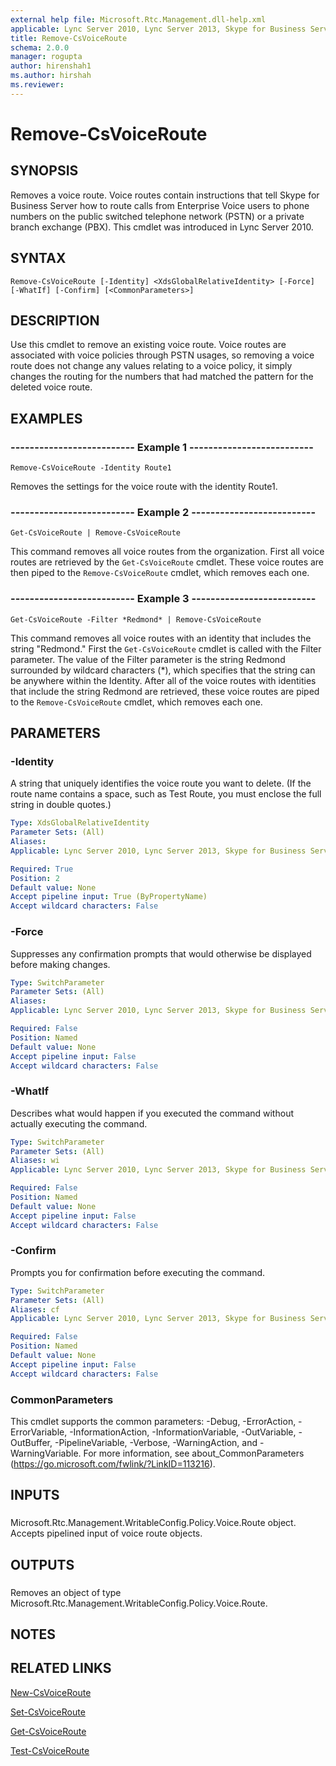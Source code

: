 ```yaml
---
external help file: Microsoft.Rtc.Management.dll-help.xml
applicable: Lync Server 2010, Lync Server 2013, Skype for Business Server 2015, Skype for Business Server 2019
title: Remove-CsVoiceRoute
schema: 2.0.0
manager: rogupta
author: hirenshah1
ms.author: hirshah
ms.reviewer:
---
```


# Remove-CsVoiceRoute

## SYNOPSIS
Removes a voice route.
Voice routes contain instructions that tell Skype for Business Server how to route calls from Enterprise Voice users to phone numbers on the public switched telephone network (PSTN) or a private branch exchange (PBX).
This cmdlet was introduced in Lync Server 2010.


## SYNTAX

```
Remove-CsVoiceRoute [-Identity] <XdsGlobalRelativeIdentity> [-Force] [-WhatIf] [-Confirm] [<CommonParameters>]
```

## DESCRIPTION
Use this cmdlet to remove an existing voice route.
Voice routes are associated with voice policies through PSTN usages, so removing a voice route does not change any values relating to a voice policy, it simply changes the routing for the numbers that had matched the pattern for the deleted voice route.


## EXAMPLES

### -------------------------- Example 1 --------------------------
```
Remove-CsVoiceRoute -Identity Route1
```

Removes the settings for the voice route with the identity Route1.


### -------------------------- Example 2 --------------------------
```
Get-CsVoiceRoute | Remove-CsVoiceRoute
```

This command removes all voice routes from the organization.
First all voice routes are retrieved by the `Get-CsVoiceRoute` cmdlet.
These voice routes are then piped to the `Remove-CsVoiceRoute` cmdlet, which removes each one.


### -------------------------- Example 3 --------------------------
```
Get-CsVoiceRoute -Filter *Redmond* | Remove-CsVoiceRoute
```

This command removes all voice routes with an identity that includes the string "Redmond." First the `Get-CsVoiceRoute` cmdlet is called with the Filter parameter.
The value of the Filter parameter is the string Redmond surrounded by wildcard characters (*), which specifies that the string can be anywhere within the Identity.
After all of the voice routes with identities that include the string Redmond are retrieved, these voice routes are piped to the `Remove-CsVoiceRoute` cmdlet, which removes each one.


## PARAMETERS

### -Identity
A string that uniquely identifies the voice route you want to delete.
(If the route name contains a space, such as Test Route, you must enclose the full string in double quotes.)

```yaml
Type: XdsGlobalRelativeIdentity
Parameter Sets: (All)
Aliases: 
Applicable: Lync Server 2010, Lync Server 2013, Skype for Business Server 2015, Skype for Business Server 2019

Required: True
Position: 2
Default value: None
Accept pipeline input: True (ByPropertyName)
Accept wildcard characters: False
```

### -Force
Suppresses any confirmation prompts that would otherwise be displayed before making changes.

```yaml
Type: SwitchParameter
Parameter Sets: (All)
Aliases: 
Applicable: Lync Server 2010, Lync Server 2013, Skype for Business Server 2015, Skype for Business Server 2019

Required: False
Position: Named
Default value: None
Accept pipeline input: False
Accept wildcard characters: False
```

### -WhatIf
Describes what would happen if you executed the command without actually executing the command.

```yaml
Type: SwitchParameter
Parameter Sets: (All)
Aliases: wi
Applicable: Lync Server 2010, Lync Server 2013, Skype for Business Server 2015, Skype for Business Server 2019

Required: False
Position: Named
Default value: None
Accept pipeline input: False
Accept wildcard characters: False
```

### -Confirm
Prompts you for confirmation before executing the command.

```yaml
Type: SwitchParameter
Parameter Sets: (All)
Aliases: cf
Applicable: Lync Server 2010, Lync Server 2013, Skype for Business Server 2015, Skype for Business Server 2019

Required: False
Position: Named
Default value: None
Accept pipeline input: False
Accept wildcard characters: False
```

### CommonParameters
This cmdlet supports the common parameters: -Debug, -ErrorAction, -ErrorVariable, -InformationAction, -InformationVariable, -OutVariable, -OutBuffer, -PipelineVariable, -Verbose, -WarningAction, and -WarningVariable. For more information, see about_CommonParameters (https://go.microsoft.com/fwlink/?LinkID=113216).

## INPUTS

###  
Microsoft.Rtc.Management.WritableConfig.Policy.Voice.Route object.
Accepts pipelined input of voice route objects.

## OUTPUTS

###  
Removes an object of type Microsoft.Rtc.Management.WritableConfig.Policy.Voice.Route.

## NOTES

## RELATED LINKS

[New-CsVoiceRoute](New-CsVoiceRoute.md)

[Set-CsVoiceRoute](Set-CsVoiceRoute.md)

[Get-CsVoiceRoute](Get-CsVoiceRoute.md)

[Test-CsVoiceRoute](Test-CsVoiceRoute.md)

